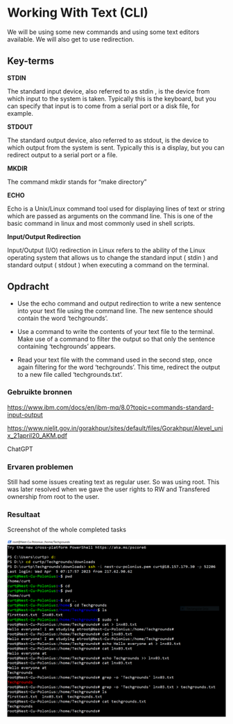 # Working With Text (CLI)
We will be using some new commands and using some text editors available. We will also get to use redirection.

## Key-terms
**STDIN**

The standard input device, also referred to as stdin , is the device from which input to the system is taken. Typically this is the keyboard, but you can specify that input is to come from a serial port or a disk file, for example.

**STDOUT**

The standard output device, also referred to as stdout, is the device to which output from the system is sent. Typically this is a display, but you can redirect output to a serial port or a file.

**MKDIR**

The command mkdir stands for “make directory”

**ECHO**

Echo is a Unix/Linux command tool used for displaying lines of text or string which are passed as arguments on the command line. This is one of the basic command in linux and most commonly used in shell scripts.

**Input/Output Redirection**

Input/Output (I/O) redirection in Linux refers to the ability of the Linux operating system that allows us to change the standard input ( stdin ) and standard output ( stdout ) when executing a command on the terminal.

## Opdracht

- Use the echo command and output redirection to write a new sentence into your text file using the command line. The new sentence should contain the word ‘techgrounds’.


- Use a command to write the contents of your text file to the terminal. Make use of a command to filter the output so that only the sentence containing ‘techgrounds’ appears.


- Read your text file with the command used in the second step, once again filtering for the word ‘techgrounds’. This time, redirect the output to a new file called ‘techgrounds.txt’.

### Gebruikte bronnen
https://www.ibm.com/docs/en/ibm-mq/8.0?topic=commands-standard-input-output

https://www.nielit.gov.in/gorakhpur/sites/default/files/Gorakhpur/Alevel_unix_21april20_AKM.pdf

ChatGPT

### Ervaren problemen
Still had some issues creating text as regular user. So was using root. This was later resolved when we gave the user rights to RW and Transfered ownership from root to the user.

### Resultaat
Screenshot of the whole completed tasks

![screenshot lnx03](../00_includes/LNX-03-Complete.PNG)